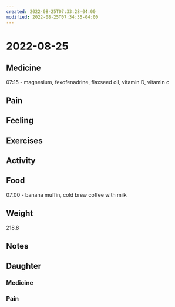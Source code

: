 ```yaml
---
created: 2022-08-25T07:33:28-04:00
modified: 2022-08-25T07:34:35-04:00
---
```


# 2022-08-25

## Medicine

07:15 - magnesium, fexofenadrine, flaxseed oil, vitamin D, vitamin c 

## Pain


## Feeling


## Exercises


## Activity


## Food

07:00 - banana muffin, cold brew coffee with milk


## Weight

218.8

## Notes



## Daughter


### Medicine


### Pain
